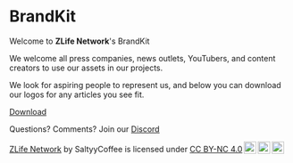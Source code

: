 # BrandKit


Welcome to __ZLife Network__'s BrandKit


We welcome all press companies, news outlets, YouTubers, and content creators to use our assets in our projects.

We look for aspiring people to represent us, and below you can download our logos for any articles you see fit.

[Download](https://github.com/ZLifeNetwork/brandkit/tree/main/Logo)

Questions? Comments? Join our [Discord](https://discord.gg/mvEfEKnpNn)


<p xmlns:cc="http://creativecommons.org/ns#" xmlns:dct="http://purl.org/dc/terms/"><a property="dct:title" rel="cc:attributionURL" href="https://zifeproductions.net">ZLife Network</a> by <span property="cc:attributionName">SaltyyCoffee</span> is licensed under <a href="http://creativecommons.org/licenses/by-nc/4.0/?ref=chooser-v1" target="_blank" rel="license noopener noreferrer" style="display:inline-block;">CC BY-NC 4.0<img style="height:22px!important;margin-left:3px;vertical-align:text-bottom;" src="https://mirrors.creativecommons.org/presskit/icons/cc.svg?ref=chooser-v1"><img style="height:22px!important;margin-left:3px;vertical-align:text-bottom;" src="https://mirrors.creativecommons.org/presskit/icons/by.svg?ref=chooser-v1"><img style="height:22px!important;margin-left:3px;vertical-align:text-bottom;" src="https://mirrors.creativecommons.org/presskit/icons/nc.svg?ref=chooser-v1"></a></p>
